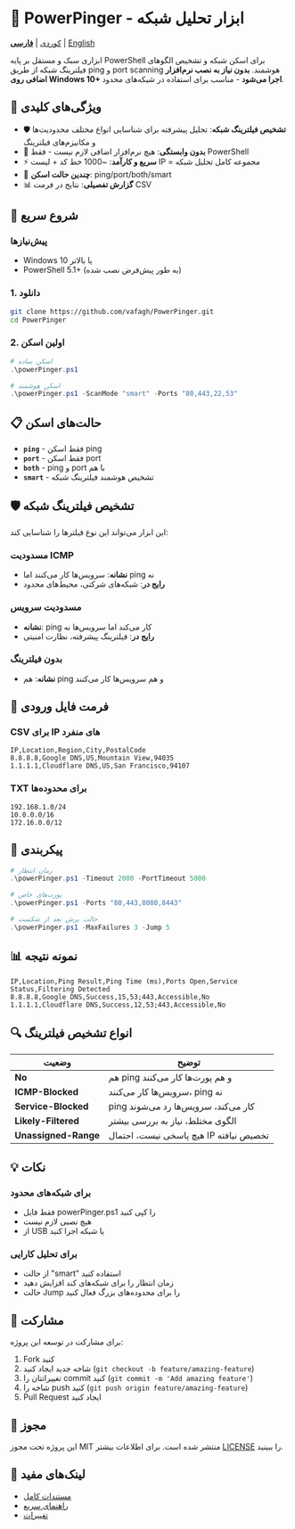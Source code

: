 # 🎯 PowerPinger - ابزار تحلیل شبکه

[کوردی](README_KU.md) | [**فارسی**](README_FA.md) | [English](README.md)

ابزاری سبک و مستقل بر پایه PowerShell برای اسکن شبکه و تشخیص الگوهای فیلترینگ شبکه از طریق ping و port scanning هوشمند. **بدون نیاز به نصب نرم‌افزار اضافی روی Windows 10+ اجرا می‌شود** - مناسب برای استفاده در شبکه‌های محدود.

## 🌟 ویژگی‌های کلیدی

- 🛡️ **تشخیص فیلترینگ شبکه**: تحلیل پیشرفته برای شناسایی انواع مختلف محدودیت‌ها و مکانیزم‌های فیلترینگ
- 🚀 **بدون وابستگی**: هیچ نرم‌افزار اضافی لازم نیست - فقط PowerShell
- ⚡ **سریع و کارآمد**: ~1000 خط کد + لیست IP = مجموعه کامل تحلیل شبکه
- 🎯 **چندین حالت اسکن**: ping/port/both/smart
- 📊 **گزارش تفصیلی**: نتایج در فرمت CSV

## 🚀 شروع سریع

### پیش‌نیازها
- Windows 10 یا بالاتر
- PowerShell 5.1+ (به طور پیش‌فرض نصب شده)

### 1. دانلود
```bash
git clone https://github.com/vafagh/PowerPinger.git
cd PowerPinger
```

### 2. اولین اسکن
```powershell
# اسکن ساده
.\powerPinger.ps1

# اسکن هوشمند
.\powerPinger.ps1 -ScanMode "smart" -Ports "80,443,22,53"
```

## 📋 حالت‌های اسکن

- **`ping`** - فقط اسکن ping
- **`port`** - فقط اسکن port
- **`both`** - ping و port با هم
- **`smart`** - تشخیص هوشمند فیلترینگ شبکه

## 🛡️ تشخیص فیلترینگ شبکه

این ابزار می‌تواند این نوع فیلترها را شناسایی کند:

### مسدودیت ICMP
- **نشانه**: سرویس‌ها کار می‌کنند اما ping نه
- **رایج در**: شبکه‌های شرکتی، محیط‌های محدود

### مسدودیت سرویس
- **نشانه**: ping کار می‌کند اما سرویس‌ها نه
- **رایج در**: فیلترینگ پیشرفته، نظارت امنیتی

### بدون فیلترینگ
- **نشانه**: هم ping و هم سرویس‌ها کار می‌کنند

## 📁 فرمت فایل ورودی

### CSV برای IP های منفرد
```csv
IP,Location,Region,City,PostalCode
8.8.8.8,Google DNS,US,Mountain View,94035
1.1.1.1,Cloudflare DNS,US,San Francisco,94107
```

### TXT برای محدوده‌ها
```
192.168.1.0/24
10.0.0.0/16
172.16.0.0/12
```

## 🔧 پیکربندی

```powershell
# زمان انتظار
.\powerPinger.ps1 -Timeout 2000 -PortTimeout 5000

# پورت‌های خاص
.\powerPinger.ps1 -Ports "80,443,8080,8443"

# حالت پرش بعد از شکست
.\powerPinger.ps1 -MaxFailures 3 -Jump 5
```

## 📊 نمونه نتیجه

```csv
IP,Location,Ping Result,Ping Time (ms),Ports Open,Service Status,Filtering Detected
8.8.8.8,Google DNS,Success,15,53;443,Accessible,No
1.1.1.1,Cloudflare DNS,Success,12,53;443,Accessible,No
```

## 🔍 انواع تشخیص فیلترینگ

| وضعیت | توضیح |
|-------|-------|
| **No** | هم ping و هم پورت‌ها کار می‌کنند |
| **ICMP-Blocked** | سرویس‌ها کار می‌کنند، ping نه |
| **Service-Blocked** | ping کار می‌کند، سرویس‌ها رد می‌شوند |
| **Likely-Filtered** | الگوی مختلط، نیاز به بررسی بیشتر |
| **Unassigned-Range** | هیچ پاسخی نیست، احتمال IP تخصیص نیافته |

## 💡 نکات

### برای شبکه‌های محدود
- فقط فایل powerPinger.ps1 را کپی کنید
- هیچ نصبی لازم نیست
- از USB یا شبکه اجرا کنید

### برای تحلیل کارایی
- از حالت "smart" استفاده کنید
- زمان انتظار را برای شبکه‌های کند افزایش دهید
- حالت Jump را برای محدوده‌های بزرگ فعال کنید

## 🤝 مشارکت

برای مشارکت در توسعه این پروژه:

1. Fork کنید
2. شاخه جدید ایجاد کنید (`git checkout -b feature/amazing-feature`)
3. تغییراتتان را commit کنید (`git commit -m 'Add amazing feature'`)
4. شاخه را push کنید (`git push origin feature/amazing-feature`)
5. Pull Request ایجاد کنید

## 📄 مجوز

این پروژه تحت مجوز MIT منتشر شده است. برای اطلاعات بیشتر [LICENSE](LICENSE) را ببینید.

## 🔗 لینک‌های مفید

- [مستندات کامل](README.md)
- [راهنمای سریع](QUICKSTART.md)
- [تغییرات](CHANGELOG.md)

